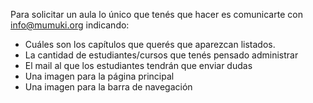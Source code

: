 Para solicitar un aula lo único que tenés que hacer es comunicarte con info@mumuki.org indicando:

* Cuáles son los capítulos que querés que aparezcan listados.
* La cantidad de estudiantes/cursos que tenés pensado administrar
* El mail al que los estudiantes tendrán que enviar dudas
* Una imagen para la página principal
* Una imagen para la barra de navegación